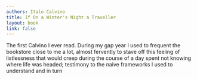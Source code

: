 ```yaml
---
authors: Italo Calvino
title: If On a Winter's Night a Traveller
layout: book
link: false
---
```

The first Calvino I ever read. During my gap year I used to frequent the bookstore close to me a lot, almost fervently to stave off this feeling of listlessness that would creep during the course of a day spent not knowing where life was headed; testimony to the naive frameworks I used to understand and in turn 